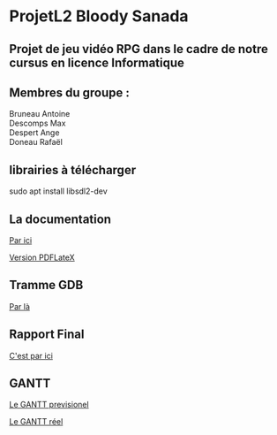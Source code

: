 # ProjetL2 Bloody Sanada

## Projet de jeu vidéo RPG dans le cadre de notre cursus en licence Informatique

## Membres du groupe :
Bruneau Antoine <br />
Descomps Max <br />
Despert Ange <br />
Doneau Rafaël <br />

## librairies à télécharger
sudo apt install libsdl2-dev

## La documentation

[Par ici](https://themisterpenguin.github.io/Documentation_BLSD)

[Version PDFLateX](https://github.com/TheMisterPenguin/ProjetL2/raw/main/doc/out/latex/refman.pdf)

## Tramme GDB

[Par là](https://github.com/TheMisterPenguin/ProjetL2/raw/2f5435ebd67d325b1b7616da5eba909a77823338/debogage_sanada.pdf)

## Rapport Final

[C'est par ici](https://github.com/TheMisterPenguin/ProjetL2/raw/main/Rapport_Projet_DESPERT_BRUNEAU_DESCOMPS_DONEAU.pdf)

## GANTT

[Le GANTT previsionel](https://docs.google.com/spreadsheets/d/137kKD9gfpiEC_zliMpySPo1xjQ20Uw0JYJUedu1JbkY/edit?usp=sharing)

[Le GANTT réel](https://docs.google.com/spreadsheets/d/1o70FjVPzeUldbCMU4YSInlD_35gTBtZ88_-tOpvP7w8/edit?usp=sharing)
